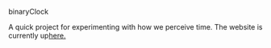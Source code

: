 binaryClock

A quick project for experimenting with how we perceive time.
The website is currently up[here.](https://studentweb.uvic.ca/~bwunderlich/binaryClock/)
